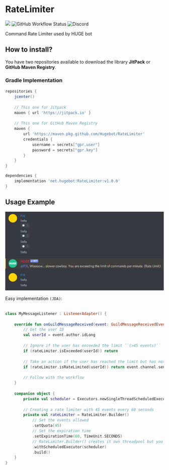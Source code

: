 # RateLimiter 
[![](https://www.jitpack.io/v/net.hugebot/RateLimiter.svg)](https://www.jitpack.io/#net.hugebot/RateLimiter) 
![GitHub Workflow Status](https://img.shields.io/github/workflow/status/Hugebot/RateLimiter/Maven%20Package)
![Discord](https://img.shields.io/discord/425661010662260736?logo=discord)

Command Rate Limiter used by HUGE bot

## How to install?
You have two repositories available to download the library **JitPack** or **GitHub Maven Registry**.

### Gradle Implementation
```gradle
repositories {
    jcenter()
    
    // This one for Jitpack
    maven { url 'https://jitpack.io' }
    
    // This one for GitHub Maven Registry
    maven {
        url 'https://maven.pkg.github.com/Hugebot/RateLimiter'
        credentials {
            username = secrets["gpr.user"]
            password = secrets["gpr.key"]
        }
    }
}
```

```gradle
dependencies {
    implementation 'net.hugebot:RateLimiter:v1.0.0'
}
```

## Usage Example

![](ratelimiter.jpg)

Easy implementation ``(JDA)``:
```kotlin

class MyMessageListener : ListenerAdapter() {

    override fun onGuildMessageReceived(event: GuildMessageReceivedEvent) {
        // Get the user ID
        val userId = event.author.idLong
        
        // Ignore if the user has exceeded the limit ``(>45 events)``
        if (rateLimiter.isExceeded(userId)) return
        
        // Take an action if the user has reached the limit but has not yet exceeded it ``(==45 events)``
        if (rateLimiter.isRateLimited(userId)) return event.channel.sendMessage("<@!$userId>,  you are exceeding the limits...").queue()
        
        // Follow with the workflow
    }

    companion object {
        private val scheduler = Executors.newSingleThreadScheduledExecutor()
        
        // Creating a rate limiter with 45 events every 60 seconds
        private val rateLimiter = RateLimiter.Builder()
            // Set the events allowed
            .setQuota(45)
            // Set the expiration time
            .setExpirationTime(60, TimeUnit.SECONDS)
            // RateLimiter.Builder() creates it own threadpool but you can add your custom threadpool
            .withScheduledExecutor(scheduler)
            .build()
    }
}
```
